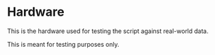 # Hardware

This is the hardware used for testing the script against real-world data.

This is meant for testing purposes only.

